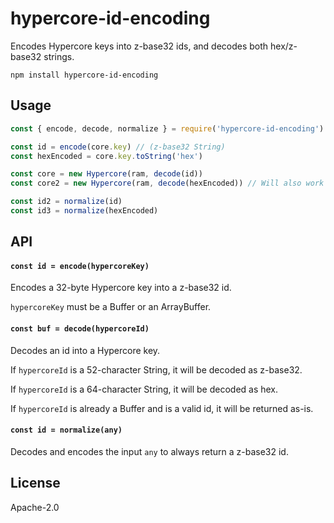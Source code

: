 # hypercore-id-encoding

Encodes Hypercore keys into z-base32 ids, and decodes both hex/z-base32 strings.

```
npm install hypercore-id-encoding
```

## Usage

```js
const { encode, decode, normalize } = require('hypercore-id-encoding')

const id = encode(core.key) // (z-base32 String)
const hexEncoded = core.key.toString('hex')

const core = new Hypercore(ram, decode(id)) 
const core2 = new Hypercore(ram, decode(hexEncoded)) // Will also work with hex

const id2 = normalize(id)
const id3 = normalize(hexEncoded)
```

## API

#### `const id = encode(hypercoreKey)`

Encodes a 32-byte Hypercore key into a z-base32 id.

`hypercoreKey` must be a Buffer or an ArrayBuffer.

#### `const buf = decode(hypercoreId)`

Decodes an id into a Hypercore key.

If `hypercoreId` is a 52-character String, it will be decoded as z-base32.

If `hypercoreId` is a 64-character String, it will be decoded as hex.

If `hypercoreId` is already a Buffer and is a valid id, it will be returned as-is.

#### `const id = normalize(any)`

Decodes and encodes the input `any` to always return a z-base32 id.

## License

Apache-2.0



